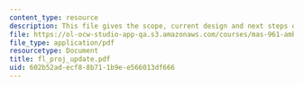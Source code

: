 ```yaml
---
content_type: resource
description: This file gives the scope, current design and next steps of the project.
file: https://ol-ocw-studio-app-qa.s3.amazonaws.com/courses/mas-961-ambient-intelligence-spring-2005/602b52adecf88b711b9ee566013df666_fl_proj_update.pdf
file_type: application/pdf
resourcetype: Document
title: fl_proj_update.pdf
uid: 602b52ad-ecf8-8b71-1b9e-e566013df666
---
```

